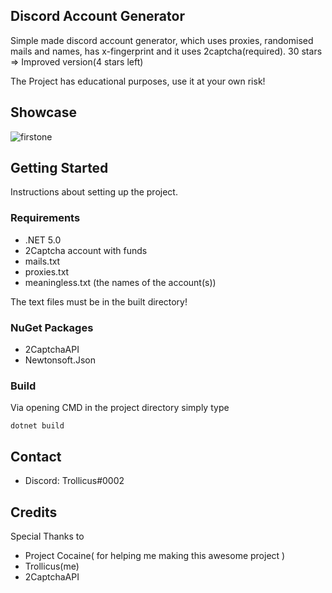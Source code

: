 ## Discord Account Generator
Simple made discord account generator, which uses proxies, randomised mails and names, has x-fingerprint and it uses 2captcha(required).
30 stars => Improved version(4 stars left)


The Project has educational purposes, use it at your own risk!

## Showcase

![firstone](https://gyazo.com/cdb54c2870e43dd0c03ae9dd63565a99.gif)

## Getting Started

Instructions about setting up the project.

### Requirements

* .NET 5.0
* 2Captcha account with funds
* mails.txt
* proxies.txt
* meaningless.txt (the names of the account(s))

The text files must be in the built directory!

### NuGet Packages

* 2CaptchaAPI
* Newtonsoft.Json

### Build

Via opening CMD in the project directory simply type

```
dotnet build
```
## Contact

* Discord: Trollicus#0002


## Credits
Special Thanks to
* Project Cocaine( for helping me making this awesome project )
* Trollicus(me)
* 2CaptchaAPI
